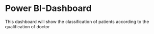 # Power BI-Dashboard

This dashboard will show the classification of patients according to the qualification of doctor
